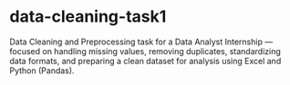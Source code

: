 # data-cleaning-task1
Data Cleaning and Preprocessing task for a Data Analyst Internship — focused on handling missing values, removing duplicates, standardizing data formats, and preparing a clean dataset for analysis using Excel and Python (Pandas).
